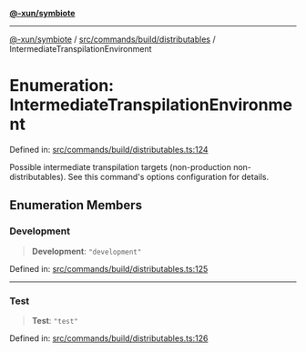 [**@-xun/symbiote**](../../../../../README.md)

***

[@-xun/symbiote](../../../../../README.md) / [src/commands/build/distributables](../README.md) / IntermediateTranspilationEnvironment

# Enumeration: IntermediateTranspilationEnvironment

Defined in: [src/commands/build/distributables.ts:124](https://github.com/Xunnamius/symbiote/blob/6997faa5359efb83c247c1b6e5dcf27da55db104/src/commands/build/distributables.ts#L124)

Possible intermediate transpilation targets (non-production
non-distributables). See this command's options configuration for details.

## Enumeration Members

### Development

> **Development**: `"development"`

Defined in: [src/commands/build/distributables.ts:125](https://github.com/Xunnamius/symbiote/blob/6997faa5359efb83c247c1b6e5dcf27da55db104/src/commands/build/distributables.ts#L125)

***

### Test

> **Test**: `"test"`

Defined in: [src/commands/build/distributables.ts:126](https://github.com/Xunnamius/symbiote/blob/6997faa5359efb83c247c1b6e5dcf27da55db104/src/commands/build/distributables.ts#L126)
